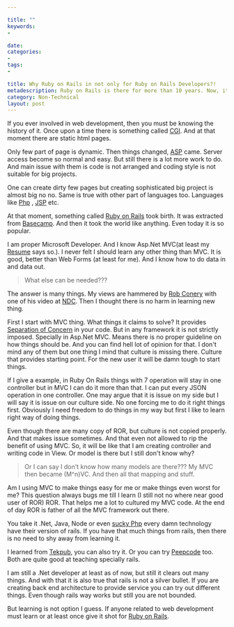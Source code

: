 ```yaml
---

title: ""
keywords:
- 

date: 
categories:
- 
tags:
- 

title: Why Ruby on Rails in not only for Ruby on Rails Developers?!
metadescription: Ruby on Rails is there for more than 10 years. Now, it is in pretty much matured state. But more important thing is every body is copying it. And that makes it necessity to learn, not only as language or framework but as culture.
category: Non-Technical
layout: post
---
```


 If you ever involved in web development, then you must be knowing the history of it. Once upon a time there is something called [CGI](https://en.wikipedia.org/wiki/CGI_script). And at that moment there are static html pages. 
 
 Only few part of page is dynamic. Then things changed, [ASP](https://en.wikipedia.org/wiki/Active_server_pages) came. Server access become so normal and easy. But still there is a lot more work to do. And main issue with them is code is not arranged and coding style is not suitable for big projects. 
 
 One can create dirty few pages but creating sophisticated big project is almost big no no. Same is true with other part of languages too. Languages like [Php](https://en.wikipedia.org/wiki/Php) , [JSP](https://en.wikipedia.org/wiki/Java_Server_Pages) etc.
 
 At that moment, something called [Ruby on Rails](http://rubyonrails.org/) took birth. It was extracted from [Basecamp](https://basecamp.com/). And then it took the world like anything. Even today it is so popular. 
 
 I am proper Microsoft Developer. And I know Asp.Net MVC(at least my [Resume](http://kunjan.in/pages/resume) says so.). I never felt I should learn any other thing than MVC. It is good, better than Web Forms (at least for me). And I know how to do data in and data out. 
  
 >What else can be needed??? 

The answer is many things. My views are hammered by [Rob Conery](http://wekeroad.com/) with one of his video at [NDC](http://www.ndcoslo.com/). Then I thought there is no harm in learning new thing. 

First I start with MVC thing. What things it claims to solve? It provides [Separation of Concern](https://en.wikipedia.org/wiki/Separation_of_concerns) in your code. But in any framework it is not strictly imposed. Specially in Asp.Net MVC. Means there is no proper guideline on how things should be. And you can find hell lot of opinion for that. I don't mind any of them but one thing I mind that culture is missing there. Culture that provides starting point. For the new user it will be damn tough to start things. 

If I give a example, in Ruby On Rails things with 7 operation will stay in one controller but in MVC I can do it more than that. I can put every  JSON operation in one controller. One may argue that it is issue on my side but I will say it is issue on our culture side. No one forcing me to do it right things first. Obviously I need freedom to do things in my way but first I like to learn right way of doing things. 

Even though there are many copy of ROR, but culture is not copied properly. And that makes issue sometimes. And that even not allowed to rip the benefit of using MVC. So, it will be like that I am creating controller and writing code in View. Or model is there but I still don't know why? 

> Or I can say I don't know how many models are there??? My MVC then became (M^n)VC. And then all that mapping and stuff. 

Am I using MVC to make things easy for me or make things even worst for me? This question always bugs me till I learn (I still not no where near good user of ROR) ROR. That helps me a lot to cultured my MVC code. At the end of day ROR is father of all the MVC framework out there. 

You take it .Net, Java, Node or even [sucky Php](http://www.codinghorror.com/blog/2012/06/the-php-singularity.html) every damn technology have their version of rails. If you have that much things from rails, then there is no need to shy away from learning it. 

I learned from [Tekpub](http://tekpub.com/collections/ruby-rails/products/rails3), you can also try it. Or you can try [Peepcode](https://peepcode.com/) too. Both are quite good at teaching specially rails. 

I am still a .Net developer at least as of now, but still it clears out many things. And with that it is also true that rails is not a silver bullet. If you are creating back end architecture to provide service you can try out different things. Even though rails way works but still you are not bounded. 

But learning is not option I guess. If anyone related to web development must learn or at least once give it shot for [Ruby on Rails](http://rubyonrails.org/).